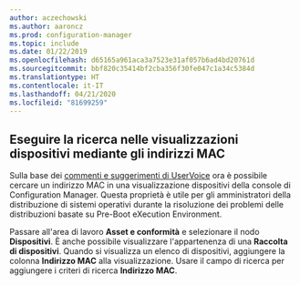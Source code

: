 ```yaml
---
author: aczechowski
ms.author: aaroncz
ms.prod: configuration-manager
ms.topic: include
ms.date: 01/22/2019
ms.openlocfilehash: d65165a961aca3a7523e31af057b6ad4bd20761d
ms.sourcegitcommit: bbf820c35414bf2cba356f30fe047c1a34c5384d
ms.translationtype: HT
ms.contentlocale: it-IT
ms.lasthandoff: 04/21/2020
ms.locfileid: "81699259"
---
```

## <a name="search-device-views-using-mac-address"></a><a name="bkmk_mac"></a> Eseguire la ricerca nelle visualizzazioni dispositivi mediante gli indirizzi MAC
<!--3600878-->

Sulla base dei [commenti e suggerimenti di UserVoice](https://configurationmanager.uservoice.com/forums/300492-ideas/suggestions/14765880-console-device-view-should-allow-search-filter-by) ora è possibile cercare un indirizzo MAC in una visualizzazione dispositivi della console di Configuration Manager. Questa proprietà è utile per gli amministratori della distribuzione di sistemi operativi durante la risoluzione dei problemi delle distribuzioni basate su Pre-Boot eXecution Environment.

Passare all'area di lavoro **Asset e conformità** e selezionare il nodo **Dispositivi**. È anche possibile visualizzare l'appartenenza di una **Raccolta di dispositivi**. Quando si visualizza un elenco di dispositivi, aggiungere la colonna **Indirizzo MAC** alla visualizzazione. Usare il campo di ricerca per aggiungere i criteri di ricerca **Indirizzo MAC**. 

